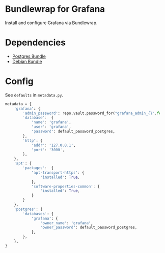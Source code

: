# Bundlewrap for Grafana
Install and configure Grafana via Bundlewrap.

# Dependencies
- [Postgres Bundle](https://github.com/sHorst/bw.bundle.postgres)
- [Debian Bundle](https://github.com/sHorst/bw.bundle.debian)

# Config
See `defaults` in `metadata.py`.

```python
metadata = {
    'grafana': {
        'admin_password': repo.vault.password_for("grafana_admin_{}".format(node.name)),
        'database':  {
            'name': 'grafana',
            'user': 'grafana',
            'password': default_password_postgres,
        },
        'http': {
            'addr': '127.0.0.1',
            'port': '3000',
        },
    },
    'apt': {
        'packages':  {
            'apt-transport-https': {
                'installed': True,
            },
            'software-properties-common': {
                'installed': True,
            }
        }
    },
    'postgres': {
        'databases': {
            'grafana': {
                'owner_name': 'grafana',
                'owner_password': default_password_postgres,
            },
        },
    },
}
```